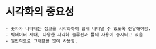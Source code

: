 # 시각화의 중요성 
    - 숫자가 나타내는 정보를 시각화하여 쉽게 나타낼 수 있도록 전달해야함.
    - 빅데이터 시대, 다양한 시각화 솔루션과 툴의 사용이 중시되고 있음
    - 일반적으로 그래프를 많이 사용함. 

